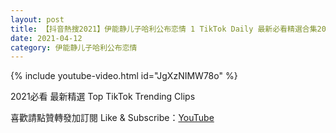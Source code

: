 ```yaml
---
layout: post
title: 【抖音熱搜2021】伊能静儿子哈利公布恋情 1 TikTok Daily 最新必看精選合集2021 04 12
date: 2021-04-12
category: 伊能静儿子哈利公布恋情
---
```


{% include youtube-video.html id="JgXzNIMW78o" %}

2021必看 最新精選 Top TikTok Trending Clips

喜歡請點贊轉發加訂閱 Like & Subscribe：[YouTube](https://www.youtube.com/channel/UCAoR7VcanIPd04uEq_GIylA/videos)


